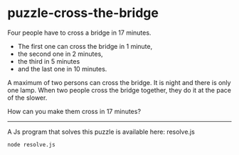# puzzle-cross-the-bridge
Four people have to cross a bridge in 17 minutes.
* The first one can cross the bridge in 1 minute,
* the second one in 2 minutes,
* the third in 5 minutes
* and the last one in 10 minutes.

A maximum of two persons can cross the bridge.
It is night and there is only one lamp.
When two people cross the bridge together, they do it at the pace of the slower.

How can you make them cross in 17 minutes?

----

A Js program that solves this puzzle is available here: resolve.js

```
node resolve.js
```
